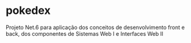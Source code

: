 # pokedex
Projeto Net.6 para aplicação dos conceitos de desenvolvimento front e back, dos componentes de Sistemas Web I e Interfaces Web II
